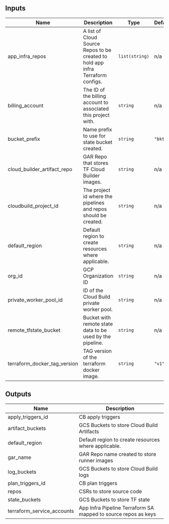 <!-- BEGINNING OF PRE-COMMIT-TERRAFORM DOCS HOOK -->
## Inputs

| Name | Description | Type | Default | Required |
|------|-------------|------|---------|:--------:|
| app\_infra\_repos | A list of Cloud Source Repos to be created to hold app infra Terraform configs. | `list(string)` | n/a | yes |
| billing\_account | The ID of the billing account to associated this project with. | `string` | n/a | yes |
| bucket\_prefix | Name prefix to use for state bucket created. | `string` | `"bkt"` | no |
| cloud\_builder\_artifact\_repo | GAR Repo that stores TF Cloud Builder images. | `string` | n/a | yes |
| cloudbuild\_project\_id | The project id where the pipelines and repos should be created. | `string` | n/a | yes |
| default\_region | Default region to create resources where applicable. | `string` | n/a | yes |
| org\_id | GCP Organization ID | `string` | n/a | yes |
| private\_worker\_pool\_id | ID of the Cloud Build private worker pool. | `string` | n/a | yes |
| remote\_tfstate\_bucket | Bucket with remote state data to be used by the pipeline. | `string` | n/a | yes |
| terraform\_docker\_tag\_version | TAG version of the terraform docker image. | `string` | `"v1"` | no |

## Outputs

| Name | Description |
|------|-------------|
| apply\_triggers\_id | CB apply triggers |
| artifact\_buckets | GCS Buckets to store Cloud Build Artifacts |
| default\_region | Default region to create resources where applicable. |
| gar\_name | GAR Repo name created to store runner images |
| log\_buckets | GCS Buckets to store Cloud Build logs |
| plan\_triggers\_id | CB plan triggers |
| repos | CSRs to store source code |
| state\_buckets | GCS Buckets to store TF state |
| terraform\_service\_accounts | App Infra Pipeline Terraform SA mapped to source repos as keys |

<!-- END OF PRE-COMMIT-TERRAFORM DOCS HOOK -->
